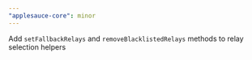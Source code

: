```yaml
---
"applesauce-core": minor
---
```


Add `setFallbackRelays` and `removeBlacklistedRelays` methods to relay selection helpers
